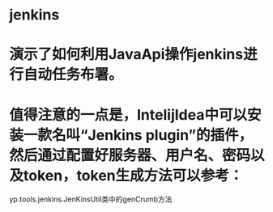 # jenkins
# 演示了如何利用JavaApi操作jenkins进行自动任务布署。
# 值得注意的一点是，IntelijIdea中可以安装一款名叫“Jenkins plugin”的插件，然后通过配置好服务器、用户名、密码以及token，token生成方法可以参考：
yp.tools.jenkins.JenKinsUtil类中的genCrumb方法
